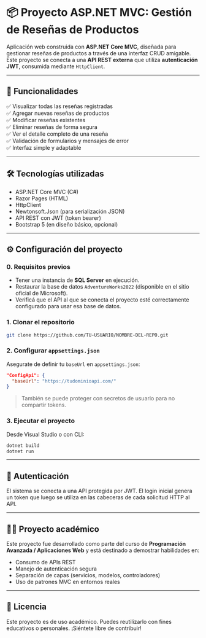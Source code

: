 
# 📦 Proyecto ASP.NET MVC: Gestión de Reseñas de Productos

Aplicación web construida con **ASP.NET Core MVC**, diseñada para gestionar reseñas de productos a través de una interfaz CRUD amigable. Este proyecto se conecta a una **API REST externa** que utiliza **autenticación JWT**, consumida mediante `HttpClient`.

---

## 🚀 Funcionalidades

✅ Visualizar todas las reseñas registradas  
✅ Agregar nuevas reseñas de productos  
✅ Modificar reseñas existentes  
✅ Eliminar reseñas de forma segura  
✅ Ver el detalle completo de una reseña  
✅ Validación de formularios y mensajes de error  
✅ Interfaz simple y adaptable

---

## 🛠️ Tecnologías utilizadas

- ASP.NET Core MVC (C#)
- Razor Pages (HTML)
- HttpClient
- Newtonsoft.Json (para serialización JSON)
- API REST con JWT (token bearer)
- Bootstrap 5 (en diseño básico, opcional)

---

## ⚙️ Configuración del proyecto

### 0. Requisitos previos

- Tener una instancia de **SQL Server** en ejecución.
- Restaurar la base de datos `AdventureWorks2022` (disponible en el sitio oficial de Microsoft).
- Verificá que el API al que se conecta el proyecto esté correctamente configurado para usar esa base de datos.

### 1. Clonar el repositorio

```bash
git clone https://github.com/TU-USUARIO/NOMBRE-DEL-REPO.git
```

### 2. Configurar `appsettings.json`

Asegurate de definir tu `baseUrl` en `appsettings.json`:

```json
"ConfigApi": {
  "baseUrl": "https://tudominioapi.com/"
}
```

> También se puede proteger con secretos de usuario para no compartir tokens.

### 3. Ejecutar el proyecto

Desde Visual Studio o con CLI:

```bash
dotnet build
dotnet run
```

---

## 🔐 Autenticación

El sistema se conecta a una API protegida por JWT. El login inicial genera un token que luego se utiliza en las cabeceras de cada solicitud HTTP al API.

---

## 🧑‍🏫 Proyecto académico

Este proyecto fue desarrollado como parte del curso de **Programación Avanzada / Aplicaciones Web** y está destinado a demostrar habilidades en:

- Consumo de APIs REST
- Manejo de autenticación segura
- Separación de capas (servicios, modelos, controladores)
- Uso de patrones MVC en entornos reales

---

## 📄 Licencia

Este proyecto es de uso académico. Puedes reutilizarlo con fines educativos o personales. ¡Siéntete libre de contribuir!
